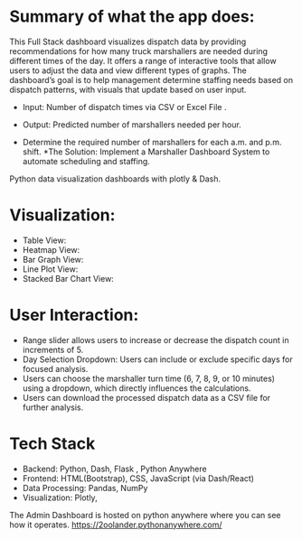 
# Summary of what the app does:
This Full Stack dashboard  visualizes dispatch data by providing recommendations for how many truck marshallers are needed during different times of the day. It offers a range of interactive tools that allow users to adjust the data and view different types of graphs. The dashboard’s goal is to help management determine staffing needs based on dispatch patterns, with visuals that update based on user input.

* Input: Number of dispatch times via CSV or Excel File .

* Output: Predicted number of marshallers needed per hour.
* Determine the required number of marshallers for each a.m. and p.m. shift. 
*The Solution: Implement a Marshaller Dashboard System to automate scheduling and staffing. 



Python data visualization dashboards with plotly & Dash.

# Visualization:
* Table View: 
* Heatmap View: 
* Bar Graph View: 
* Line Plot View: 
* Stacked Bar Chart View: 

# User Interaction:
*  Range  slider allows users to increase or decrease the dispatch count in increments of 5.
* Day Selection Dropdown: Users can include or exclude specific days for focused analysis. 
* Users can choose the marshaller turn time (6, 7, 8, 9, or 10 minutes) using a dropdown, which directly influences the calculations.
* Users can download the processed dispatch data as a CSV file for further analysis.

# Tech Stack
*   Backend: Python, Dash, Flask , Python Anywhere
*   Frontend: HTML(Bootstrap), CSS, JavaScript (via Dash/React)  
*  Data Processing: Pandas, NumPy
*   Visualization: Plotly,

The Admin Dashboard is hosted on python anywhere where you can see how it operates.
https://2oolander.pythonanywhere.com/
